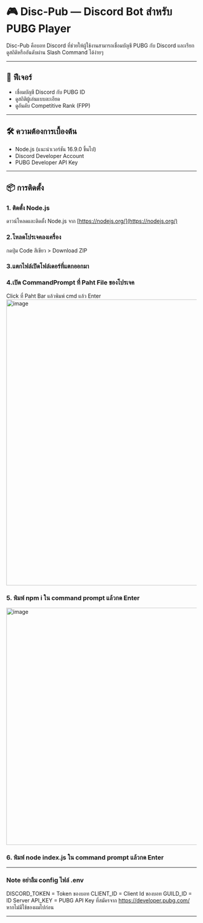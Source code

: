 # 🎮 Disc-Pub — Discord Bot สำหรับ PUBG Player

Disc-Pub คือบอท Discord ที่ช่วยให้ผู้ใช้งานสามารถเชื่อมบัญชี PUBG กับ Discord และเรียกดูสถิติหรืออันดับผ่าน Slash Command ได้ง่ายๆ

---

## 🚀 ฟีเจอร์

- เชื่อมบัญชี Discord กับ PUBG ID
- ดูสถิติผู้เล่นแบบละเอียด
- ดูอันดับ Competitive Rank (FPP)

---

## 🛠 ความต้องการเบื้องต้น

- Node.js (แนะนำเวอร์ชัน 16.9.0 ขึ้นไป)
- Discord Developer Account
- PUBG Developer API Key

---

## 📦 การติดตั้ง

### 1. ติดตั้ง Node.js

ดาวน์โหลดและติดตั้ง Node.js จาก [https://nodejs.org/](https://nodejs.org/)

### 2.โหลดโปรเจคลงเครื่อง

กดปุ่ม Code สีเขียว > Download ZIP

### 3.แตกไฟล์เปิดโฟล์เดอร์ที่แตกออกมา

### 4.เปิด CommandPrompt ที่ Paht File ของโปรเจค
Click ที่ Paht Bar แล้วพิมพ์ cmd แล้ว Enter
<img width="1116" height="756" alt="image" src="https://github.com/user-attachments/assets/1b1b28b3-467d-4e70-a696-b3143691e893" />

### 5. พิมพ์ npm i ใน command prompt แล้วกด Enter
<img width="1119" height="627" alt="image" src="https://github.com/user-attachments/assets/7aca53d2-5d3f-4c19-8a15-786290cd52a5" />

### 6. พิมพ์ node index.js ใน command prompt แล้วกด Enter

---

### Note อย่าลืม config ไฟล์ .env 
DISCORD_TOKEN = Token ของบอท
CLIENT_ID = Client Id ของบอท
GUILD_ID = ID Server
API_KEY = PUBG API Key ที่สมัครจาก https://developer.pubg.com/ หากไม่มีใช้ของผมไปก่อน

---



